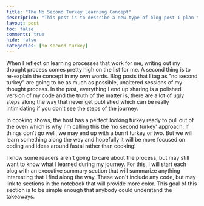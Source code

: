 ```yaml
---
title: "The No Second Turkey Learning Concept"
description: "This post is to describe a new type of blog post I plan to start writing"
layout: post
toc: false
comments: true
hide: false
categories: [no second turkey]
---
```


When I reflect on learning processes that work for me, writing out my thought process comes pretty high on the list for me.  A second thing is to re-explain the concept in my own words.  Blog posts that I tag as "no second turkey" are going to be as much as possible, unaltered sessions of my thought process.  In the past, everything I end up sharing is a polished version of my code and the truth of the matter is, there are a lot of ugly steps along the way that never get published which can be really intimidating if you don't see the steps of the journey.  

In cooking shows, the host has a perfect looking turkey ready to pull out of the oven which is why I'm calling this the 'no second turkey' approach.  If things don't go well, we may end up with a burnt turkey or two.  But we will learn something along the way and hopefully it will be more focused on coding and ideas around fastai rather than cooking!

I know some readers aren't going to care about the process, but may still want to know what I learned during my journey.  For this, I will start each blog with an executive summary section that will summarize anything interesting that I find along the way.  These won't include any code, but may link to sections in the notebook that will provide more color.  This goal of this section is to be simple enough that anybody could understand the takeaways. 

